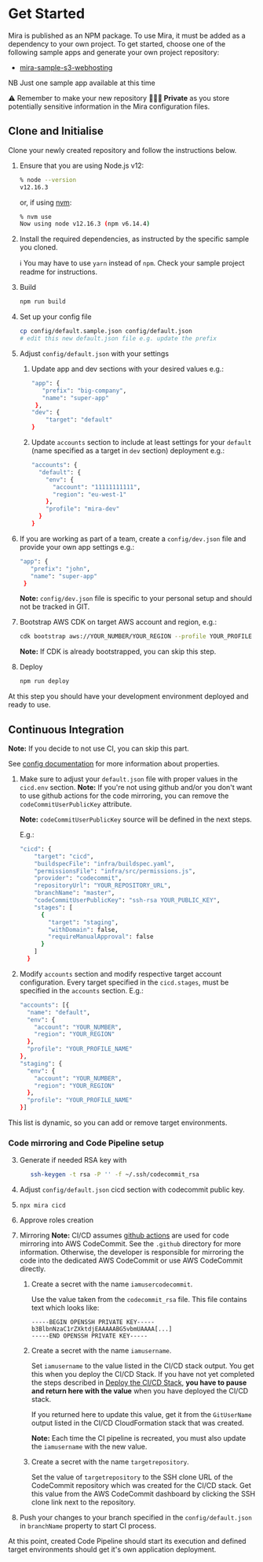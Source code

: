 # Get Started

Mira is published as an NPM package. To use Mira, it must be added as a dependency to your own project. To get started, choose one of the following sample apps and generate your own project repository:

- [mira-sample-s3-webhosting](https://github.com/nearform/mira-sample-s3-webhosting/generate)

NB Just one sample app available at this time

⚠️ Remember to make your new repository __🕵🏻‍♀️ Private__ as you store potentially sensitive information in the Mira configuration files.

## Clone and Initialise

Clone your newly created repository and follow the instructions below.

1. Ensure that you are using Node.js v12:
 
   ```bash
   % node --version
   v12.16.3
   ```

   or, if using [nvm]:

   ```bash
   % nvm use
   Now using node v12.16.3 (npm v6.14.4)
   ```

2. Install the required dependencies, as instructed by the specific sample you cloned.

   ℹ️ You may have to use `yarn` instead of `npm`. Check your sample project readme for instructions.

3. Build

   ```bash
   npm run build
   ```

4. Set up your config file

   ```bash
   cp config/default.sample.json config/default.json
   # edit this new default.json file e.g. update the prefix
   ```
   
5. Adjust `config/default.json` with your settings

    1. Update app and dev sections with your desired values e.g.:
        ```bash
        "app": {
           "prefix": "big-company",
           "name": "super-app"
         },
        "dev": {
            "target": "default"
        }
       ```
    2. Update `accounts` section to include at least settings for your `default` (name specified as a target in `dev` section) deployment e.g.:
        ```bash
        "accounts": {
          "default": {
            "env": {
              "account": "11111111111",
              "region": "eu-west-1"
            },
            "profile": "mira-dev"
          }
       }
       ```
       
6. If you are working as part of a team, create a `config/dev.json` file and provide your own app settings e.g.:
    ```bash
    "app": {
       "prefix": "john",
       "name": "super-app"
     }
   ```
   __Note:__ `config/dev.json` file is specific to your personal setup and should not be tracked in GIT.

7. Bootstrap AWS CDK on target AWS account and region, e.g.:
    ```bash
   cdk bootstrap aws://YOUR_NUMBER/YOUR_REGION --profile YOUR_PROFILE
   ```
   __Note:__ If CDK is already bootstrapped, you can skip this step.
   
8. Deploy

   ```bash
   npm run deploy
   ```
   
At this step you should have your development environment deployed and ready to use.


## Continuous Integration

__Note:__ If you decide to not use CI, you can skip this part.

See [config documentation](../config/README.md) for more information about properties.


1. Make sure to adjust your `default.json` file with proper values in the `cicd.env` section.
    __Note:__ If you're not using github and/or you don't want to use github actions for 
    the code mirroring, you can remove the `codeCommitUserPublicKey` attribute.
    
    __Note:__ `codeCommitUserPublicKey` source will be defined in the next steps. 

    E.g.:
    
    ```bash
    "cicd": {
        "target": "cicd",
        "buildspecFile": "infra/buildspec.yaml",
        "permissionsFile": "infra/src/permissions.js",
        "provider": "codecommit",
        "repositoryUrl": "YOUR_REPOSITORY_URL",
        "branchName": "master",
        "codeCommitUserPublicKey": "ssh-rsa YOUR_PUBLIC_KEY",
        "stages": [
          {
            "target": "staging",
            "withDomain": false,
            "requireManualApproval": false
          }
        ]
      }
    ```
    
2. Modify `accounts` section and modify respective target account configuration.
Every target specified in the `cicd.stages`, must be specified in the `accounts` section.
    E.g.:
    ```bash
    "accounts": [{
      "name": "default",
      "env": {
        "account": "YOUR_NUMBER",
        "region": "YOUR_REGION"
      },
      "profile": "YOUR_PROFILE_NAME"
    },
    "staging": {
      "env": {
        "account": "YOUR_NUMBER",
        "region": "YOUR_REGION"
      },
      "profile": "YOUR_PROFILE_NAME"
    }]
   ```

This list is dynamic, so you can add or remove target environments.

### Code mirroring and Code Pipeline setup
3. Generate if needed RSA key with 
    ```bash
       ssh-keygen -t rsa -P '' -f ~/.ssh/codecommit_rsa
   ```
4. Adjust `config/default.json` cicd section with codecommit public key.

5. `npx mira cicd`
     
6. Approve roles creation

7. Mirroring
    __Note:__ CI/CD assumes [github actions](https://github.com/features/actions) are used for code mirroring into AWS CodeCommit. See the `.github` directory for more information.
    Otherwise, the developer is responsible for mirroring the code into the dedicated AWS CodeCommit or use AWS CodeCommit directly.
   
    1. Create a secret with the name `iamusercodecommit`.
    
       Use the value taken from the `codecommit_rsa` file. This file contains text which looks like:
    
       ```
       -----BEGIN OPENSSH PRIVATE KEY-----
       b3BlbnNzaC1rZXktdjEAAAAABG5vbmUAAAA[...]
       -----END OPENSSH PRIVATE KEY-----
       ```
    
    2. Create a secret with the name `iamusername`.
    
       Set `iamusername` to the value listed in the CI/CD stack output. You get this when you deploy the CI/CD Stack. If you have not yet completed the steps described in [Deploy the CI/CD Stack](#deploy-the-cicd-stack), __you have to pause and return here with the value__ when you have deployed the CI/CD stack.
    
       If you returned here to update this value, get it from the `GitUserName` output listed in the CI/CD CloudFormation stack that was created.
    
        __Note:__ Each time the CI pipeline is recreated, you must also update the `iamusername` with the new value.
    
    3. Create a secret with the name `targetrepository`.
    
       Set the value of `targetrepository` to the SSH clone URL of the CodeCommit repository which was created for the CI/CD stack. Get this value from the AWS CodeCommit dashboard by clicking the SSH clone link next to the
       repository.
       
8. Push your changes to your branch specified in the `config/default.json` in `branchName` property to start CI process.

At this point, created Code Pipeline should start its execution and defined target environments should get it's own application deployment.

<!---- External links ---->
[docs]: https://nf-mira.netlify.com/?#/
[nvm]: https://github.com/nvm-sh/nvm
[Duplicating a repository]: https://help.github.com/en/github/creating-cloning-and-archiving-repositories/duplicating-a-repository
